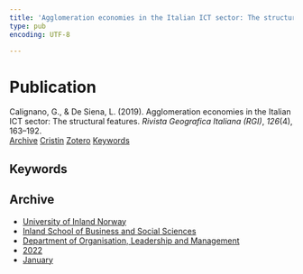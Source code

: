 ```yaml
---
title: 'Agglomeration economies in the Italian ICT sector: The structural features'
type: pub
encoding: UTF-8

---
```

<h1>Publication</h1>
<article id="csl-bib-container-DE8B7G5C" class="csl-bib-container">
  <div class="csl-bib-body"> <div class="csl-entry">Calignano, G., &#38; De Siena, L. (2019). Agglomeration economies in the Italian ICT sector: The structural features. <i>Rivista Geografica Italiana (RGI)</i>, <i>126</i>(4), 163–192.</div> </div>
  <div class="csl-bib-buttons">
    <a href="#taxonomy-article-DE8B7G5C" alt="archive" class="csl-bib-button">Archive</a>
    <a href="https://app.cristin.no/results/show.jsf?id=1977013" alt="Cristin" class="csl-bib-button">Cristin</a>
    <a href="http://zotero.org/groups/5881554/items/DE8B7G5C" alt="Zotero" class="csl-bib-button">Zotero</a>
    <a href="#keywords-article-DE8B7G5C" alt="keywords" class="csl-bib-button">Keywords</a>
  </div>
  <div id="csl-bib-meta-container-DE8B7G5C"></div>
</article>
<div id="csl-bib-meta-DE8B7G5C" class="csl-bib-meta">
  <article id="keywords-article-DE8B7G5C" class="keywords-article">
    <h1>Keywords</h1>
    
  </article>
  <article id="taxonomy-article-DE8B7G5C" class="taxonomy-article">
    <h1>Archive</h1>
    <ul>
      <li><a href="{{< params subfolder >}}en/archive/?key=3DCRN523">University of Inland Norway</a></li>
      <li><a href="{{< params subfolder >}}en/archive/?key=DU8Q9LN9">Inland School of Business and Social Sciences</a></li>
      <li><a href="{{< params subfolder >}}en/archive/?key=4LUWR3ZM">Department of Organisation, Leadership and Management</a></li>
      <li><a href="{{< params subfolder >}}en/archive/?key=RDNF7EXQ">2022</a></li>
      <li><a href="{{< params subfolder >}}en/archive/?key=MRAFNJX4">January</a></li>
    </ul>
  </article>
</div>
